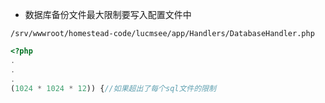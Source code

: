 
- 数据库备份文件最大限制要写入配置文件中

`/srv/wwwroot/homestead-code/lucmsee/app/Handlers/DatabaseHandler.php`
```php
<?php
.
.
.
(1024 * 1024 * 12)) {//如果超出了每个sql文件的限制
    
```
